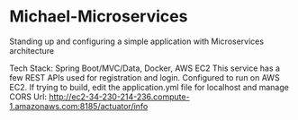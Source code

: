 # Michael-Microservices
Standing up and configuring a simple application with Microservices architecture

Tech Stack: Spring Boot/MVC/Data, Docker, AWS EC2
This service has a few REST APIs used for registration and login.
Configured to run on AWS EC2. If trying to build, edit the application.yml file for localhost and manage CORS
Url: http://ec2-34-230-214-236.compute-1.amazonaws.com:8185/actuator/info

